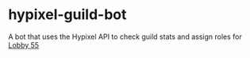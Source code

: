 # hypixel-guild-bot
A bot that uses the Hypixel API to check guild stats and assign roles for [Lobby 55](https://plancke.io/hypixel/guild/name/Lobby%2055)
